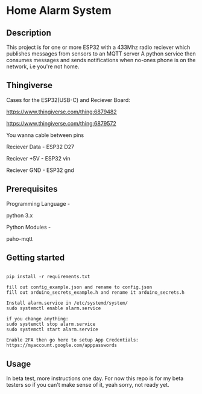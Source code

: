 
# Home Alarm System

## Description

This project is for one or more ESP32 with a 433Mhz radio reciever which publishes messages from sensors to an MQTT server
A python service then consumes messages and sends notifications when no-ones phone is on the network, i.e you're not home.

## Thingiverse

Cases for the ESP32(USB-C) and Reciever Board:

https://www.thingiverse.com/thing:6879482

https://www.thingiverse.com/thing:6879572

You wanna cable between pins

Reciever Data - ESP32 D27

Reciever +5V - ESP32 vin

Reciever GND - ESP32 gnd

## Prerequisites

Programming Language -

python 3.x

Python Modules -

paho-mqtt

## Getting started

```

pip install -r requirements.txt

fill out config_example.json and rename to config.json
fill out arduino_secrets_example.h and rename it arduino_secrets.h

Install alarm.service in /etc/systemd/system/
sudo systemctl enable alarm.service

if you change anything:
sudo systemctl stop alarm.service
sudo systemctl start alarm.service

Enable 2FA then go here to setup App Credentials: https://myaccount.google.com/apppasswords

```

## Usage

In beta test, more instructions one day. For now this repo is for my beta testers so if you can't make sense of it, yeah sorry, not ready yet.

